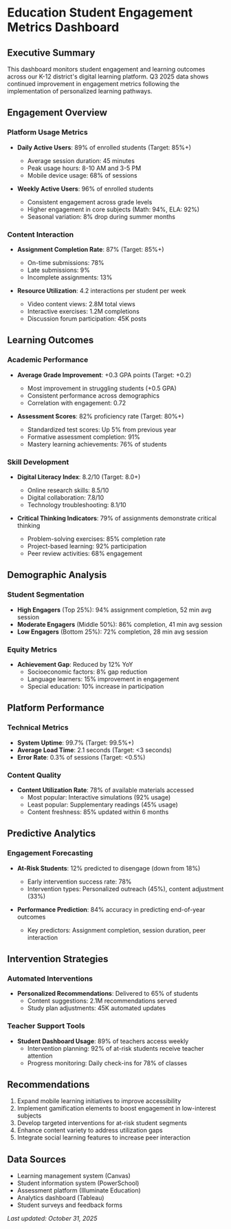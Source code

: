 # Education Student Engagement Metrics Dashboard

## Executive Summary
This dashboard monitors student engagement and learning outcomes across our K-12 district's digital learning platform. Q3 2025 data shows continued improvement in engagement metrics following the implementation of personalized learning pathways.

## Engagement Overview

### Platform Usage Metrics
- **Daily Active Users**: 89% of enrolled students (Target: 85%+)
  - Average session duration: 45 minutes
  - Peak usage hours: 8-10 AM and 3-5 PM
  - Mobile device usage: 68% of sessions

- **Weekly Active Users**: 96% of enrolled students
  - Consistent engagement across grade levels
  - Higher engagement in core subjects (Math: 94%, ELA: 92%)
  - Seasonal variation: 8% drop during summer months

### Content Interaction
- **Assignment Completion Rate**: 87% (Target: 85%+)
  - On-time submissions: 78%
  - Late submissions: 9%
  - Incomplete assignments: 13%

- **Resource Utilization**: 4.2 interactions per student per week
  - Video content views: 2.8M total views
  - Interactive exercises: 1.2M completions
  - Discussion forum participation: 45K posts

## Learning Outcomes

### Academic Performance
- **Average Grade Improvement**: +0.3 GPA points (Target: +0.2)
  - Most improvement in struggling students (+0.5 GPA)
  - Consistent performance across demographics
  - Correlation with engagement: 0.72

- **Assessment Scores**: 82% proficiency rate (Target: 80%+)
  - Standardized test scores: Up 5% from previous year
  - Formative assessment completion: 91%
  - Mastery learning achievements: 76% of students

### Skill Development
- **Digital Literacy Index**: 8.2/10 (Target: 8.0+)
  - Online research skills: 8.5/10
  - Digital collaboration: 7.8/10
  - Technology troubleshooting: 8.1/10

- **Critical Thinking Indicators**: 79% of assignments demonstrate critical thinking
  - Problem-solving exercises: 85% completion rate
  - Project-based learning: 92% participation
  - Peer review activities: 68% engagement

## Demographic Analysis

### Student Segmentation
- **High Engagers** (Top 25%): 94% assignment completion, 52 min avg session
- **Moderate Engagers** (Middle 50%): 86% completion, 41 min avg session
- **Low Engagers** (Bottom 25%): 72% completion, 28 min avg session

### Equity Metrics
- **Achievement Gap**: Reduced by 12% YoY
  - Socioeconomic factors: 8% gap reduction
  - Language learners: 15% improvement in engagement
  - Special education: 10% increase in participation

## Platform Performance

### Technical Metrics
- **System Uptime**: 99.7% (Target: 99.5%+)
- **Average Load Time**: 2.1 seconds (Target: <3 seconds)
- **Error Rate**: 0.3% of sessions (Target: <0.5%)

### Content Quality
- **Content Utilization Rate**: 78% of available materials accessed
  - Most popular: Interactive simulations (92% usage)
  - Least popular: Supplementary readings (45% usage)
  - Content freshness: 85% updated within 6 months

## Predictive Analytics

### Engagement Forecasting
- **At-Risk Students**: 12% predicted to disengage (down from 18%)
  - Early intervention success rate: 78%
  - Intervention types: Personalized outreach (45%), content adjustment (33%)

- **Performance Prediction**: 84% accuracy in predicting end-of-year outcomes
  - Key predictors: Assignment completion, session duration, peer interaction

## Intervention Strategies

### Automated Interventions
- **Personalized Recommendations**: Delivered to 65% of students
  - Content suggestions: 2.1M recommendations served
  - Study plan adjustments: 45K automated updates

### Teacher Support Tools
- **Student Dashboard Usage**: 89% of teachers access weekly
  - Intervention planning: 92% of at-risk students receive teacher attention
  - Progress monitoring: Daily check-ins for 78% of classes

## Recommendations
1. Expand mobile learning initiatives to improve accessibility
2. Implement gamification elements to boost engagement in low-interest subjects
3. Develop targeted interventions for at-risk student segments
4. Enhance content variety to address utilization gaps
5. Integrate social learning features to increase peer interaction

## Data Sources
- Learning management system (Canvas)
- Student information system (PowerSchool)
- Assessment platform (Illuminate Education)
- Analytics dashboard (Tableau)
- Student surveys and feedback forms

*Last updated: October 31, 2025*